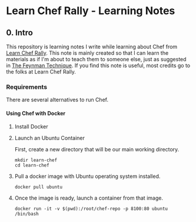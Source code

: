 # Learn Chef Rally - Learning Notes

## 0. Intro

This repository is learning notes I write while learning about Chef from [Learn Chef Rally](https://learn.chef.io/). This note is mainly created so that I can learn the materials as if I'm about to teach them to someone else, just as suggested in [The Feynman Technique](https://collegeinfogeek.com/feynman-technique/). If you find this note is useful, most credits go to the folks at Learn Chef Rally.

### Requirements

There are several alternatives to run Chef.

#### Using Chef with Docker

1. Install Docker
2. Launch an Ubuntu Container

   First, create a new directory that will be our main working directory.   
     
   `mkdir learn-chef`  
   `cd learn-chef`

3. Pull a docker image with Ubuntu operating system installed.  
   
   `docker pull ubuntu`  
   
4. Once the image is ready, launch a container from that image.  

   `docker run -it -v $(pwd):/root/chef-repo -p 8100:80 ubuntu /bin/bash`

